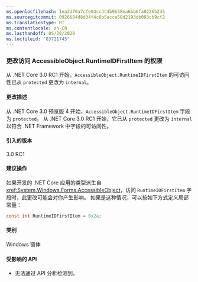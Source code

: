 ```yaml
---
ms.openlocfilehash: 1ea2d70a7cfe04cc4c4b9b58ea6bb6fa0226b245
ms.sourcegitcommit: 0926684d8d34f4c6b5acce58d2193db093cb9cf2
ms.translationtype: HT
ms.contentlocale: zh-CN
ms.lasthandoff: 05/20/2020
ms.locfileid: "83721745"
---
```

### <a name="change-of-access-for-accessibleobjectruntimeidfirstitem"></a>更改访问 AccessibleObject.RuntimeIDFirstItem 的权限

从 .NET Core 3.0 RC1 开始，`AccessibleObject.RuntimeIDFirstItem` 的可访问性已从 `protected` 更改为 `internal`。

#### <a name="change-description"></a>更改描述

从 .NET Core 3.0 预览版 4 开始，`AccessibleObject.RuntimeIDFirstItem` 字段为 `protected`。 从 .NET Core 3.0 RC1 开始，它已从 `protected` 更改为 `internal` 以符合 .NET Framework 中字段的可访问性。

#### <a name="version-introduced"></a>引入的版本

3.0 RC1

#### <a name="recommended-action"></a>建议操作

如果开发的 .NET Core 应用的类型派生自 <xref:System.Windows.Forms.AccessibleObject>，访问 `RuntimeIDFirstItem` 字段时，此更改可能会对你产生影响。 如果是这种情况，可以按如下方式定义局部常量：

```csharp
const int RuntimeIDFirstItem = 0x2a;
```

#### <a name="category"></a>类别

Windows 窗体

#### <a name="affected-apis"></a>受影响的 API

- 无法通过 API 分析检测到。

<!-- 

#### Affected APIs

- Not detectable via API analysis.

-->
